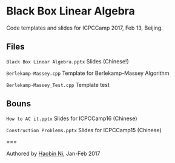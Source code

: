 # Black Box Linear Algebra

Code templates and slides for ICPCCamp 2017, Feb 13, Beijing.

## Files
`Black Box Linear Algebra.pptx` Slides (Chinese!)

`Berlekamp-Massey.cpp` Template for Berlekamp-Massey Algorithm

`Berlekamp-Massey_Test.cpp` Template test

## Bouns
`How to AC it.pptx` Slides for ICPCCamp16 (Chinese)

`Construction Problems.pptx` Slides for ICPCCamp15 (Chinese)

===

Authored by [Haobin Ni](https://github.com/FTRobbin), Jan-Feb 2017


